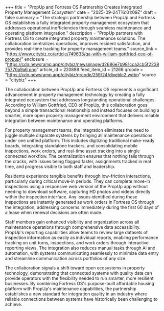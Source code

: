 +++
title = "PropUp and Fortress OS Partnership Creates Integrated Property Management Ecosystem"
date = "2025-09-24T16:01:09Z"
draft = false
summary = "The strategic partnership between PropUp and Fortress OS establishes a fully integrated property management ecosystem that addresses operational inefficiencies through seamless maintenance and operating platform integration."
description = "PropUp partners with Fortress OS to create integrated property maintenance solutions. The collaboration centralizes operations, improves resident satisfaction, and provides real-time tracking for property management teams."
source_link = "https://www.citybiz.co/article/749633/qa-with-william-gottfried-ceo-of-propup/"
enclosure = "https://cdn.newsramp.app/citybiz/newsimage/d2686e7b981cca2cb5f223875770a9a6.png"
article_id = 220888
feed_item_id = 21266
qrcode = "https://cdn.newsramp.app/citybiz/qrcode/259/24/divebIc2.webp"
source = "citybiz"
+++

<p>The collaboration between PropUp and Fortress OS represents a significant advancement in property management technology by creating a fully integrated ecosystem that addresses longstanding operational challenges. According to William Gottfried, CEO of PropUp, this collaboration goes beyond a simple transactional relationship and instead focuses on building a smarter, more open property management environment that delivers reliable integration between maintenance and operating platforms.</p><p>For property management teams, the integration eliminates the need to juggle multiple disparate systems by bringing all maintenance operations under one unified platform. This includes digitizing traditional make-ready boards, integrating standalone trackers, and consolidating mobile inspections, work orders, and real-time asset tracking into a single connected workflow. The centralization ensures that nothing falls through the cracks, with issues being flagged faster, assignments tracked in real time, and progress visible to both staff and leadership.</p><p>Residents experience tangible benefits through low-friction interactions, particularly during critical move-in periods. They can complete move-in inspections using a responsive web version of the PropUp app without needing to download software, capturing HD photos and videos directly within the inspection interface. Any issues identified during these inspections are instantly generated as work orders in Fortress OS through the integration, addressing concerns immediately during the first 60 days of a lease when renewal decisions are often made.</p><p>Staff members gain enhanced visibility and organization across all maintenance operations through comprehensive data accessibility. PropUp's reporting capabilities allow teams to review large datasets of inspection information as easily as individual reports, enabling performance tracking on unit turns, inspections, and work orders through interactive reporting views. The integration also reduces manual tasks through AI and automation, with systems communicating seamlessly to minimize data entry and streamline communication across portfolios of any size.</p><p>The collaboration signals a shift toward open ecosystems in property technology, demonstrating that connected systems with quality data can provide operators with the flexibility needed to run smarter, more resilient businesses. By combining Fortress OS's purpose-built affordable housing platform with PropUp's maintenance capabilities, the partnership establishes a new standard for integration quality in an industry where reliable connections between systems have historically been challenging to achieve.</p>